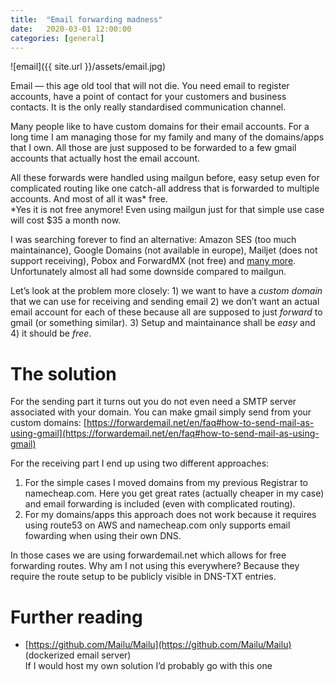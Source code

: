 ```yaml
---
title:  "Email forwarding madness"
date:   2020-03-01 12:00:00
categories: [general]
---
```


![email]({{ site.url }}/assets/email.jpg)

<span class="cap-char">E</span>mail — this age old tool that will not die. You need email to register accounts, have a point of contact for your customers and business contacts. It is the only really standardised communication channel.

<span class="cap-char">M</span>any people like to have custom domains for their email accounts. For a long time I am managing those for my family and many of the domains/apps that I own. All those are just supposed to be forwarded to a few gmail accounts that actually host the email account.

<span class="cap-char">A</span>ll these forwards were handled using mailgun before, easy setup even for complicated routing like one catch-all address that is forwarded to multiple accounts. And most of all it was* free.  
*Yes it is not free anymore! Even using mailgun just for that simple use case will cost $35 a month now.

<span class="cap-char">I</span> was searching forever to find an alternative: Amazon SES (too much maintainance), Google Domains (not available in europe), Mailjet (does not support receiving), Pobox and ForwardMX (not free) and [many more](https://woorkup.com/email-forwarding-service). Unfortunately almost all had some downside compared to mailgun.

<span class="cap-char">L</span>et’s look at the problem more closely: 1) we want to have a *custom domain* that we can use for receiving and sending email 2) we don’t want an actual email account for each of these because all are supposed to just *forward* to gmail (or something similar). 3) Setup and maintainance shall be *easy* and 4) it should be *free*.

# The solution

For the sending part it turns out you do not even need a SMTP server associated with your domain. You can make gmail simply send from your custom domains: [https://forwardemail.net/en/faq#how-to-send-mail-as-using-gmail](https://forwardemail.net/en/faq#how-to-send-mail-as-using-gmail)

For the receiving part I end up using two different approaches:

1. For the simple cases I moved domains from my previous Registrar to namecheap.com. Here you get great rates (actually cheaper in my case) and email forwarding is included (even with complicated routing).
2. For my domains/apps this approach does not work because it requires using route53 on AWS and namecheap.com only supports email fowarding when using their own DNS.

In those cases we are using forwardemail.net which allows for free forwarding routes. Why am I not using this everywhere? Because they require the route setup to be publicly visible in DNS-TXT entries.

# Further reading

* [https://github.com/Mailu/Mailu](https://github.com/Mailu/Mailu) (dockerized email server)  
If I would host my own solution I’d probably go with this one
